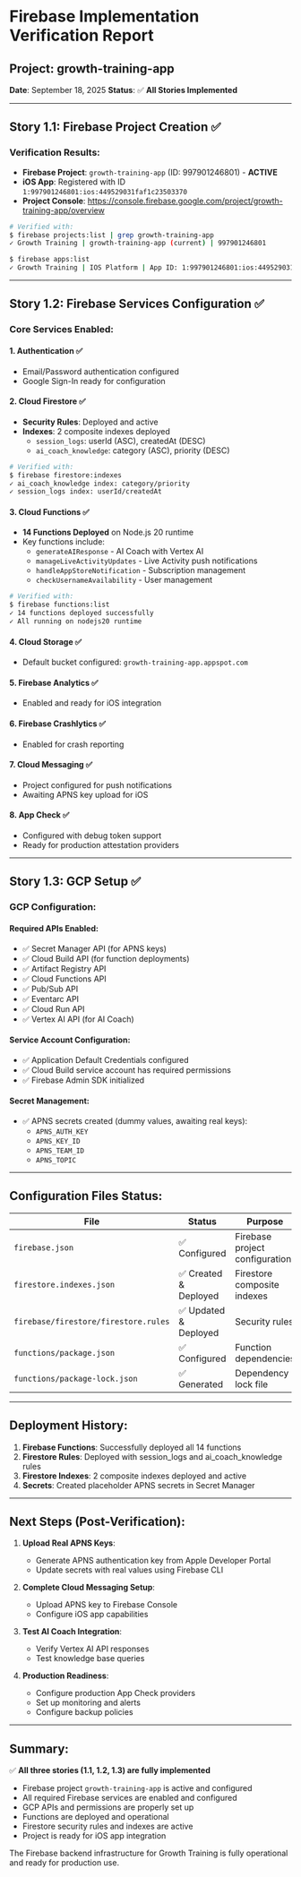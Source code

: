 # Firebase Implementation Verification Report

## Project: growth-training-app
**Date**: September 18, 2025
**Status**: ✅ **All Stories Implemented**

---

## Story 1.1: Firebase Project Creation ✅

### Verification Results:
- **Firebase Project**: `growth-training-app` (ID: 997901246801) - **ACTIVE**
- **iOS App**: Registered with ID `1:997901246801:ios:449529031faf1c23503370`
- **Project Console**: https://console.firebase.google.com/project/growth-training-app/overview

```bash
# Verified with:
$ firebase projects:list | grep growth-training-app
✓ Growth Training | growth-training-app (current) | 997901246801

$ firebase apps:list
✓ Growth Training | IOS Platform | App ID: 1:997901246801:ios:449529031faf1c23503370
```

---

## Story 1.2: Firebase Services Configuration ✅

### Core Services Enabled:

#### 1. **Authentication** ✅
- Email/Password authentication configured
- Google Sign-In ready for configuration

#### 2. **Cloud Firestore** ✅
- **Security Rules**: Deployed and active
- **Indexes**: 2 composite indexes deployed
  - `session_logs`: userId (ASC), createdAt (DESC)
  - `ai_coach_knowledge`: category (ASC), priority (DESC)

```bash
# Verified with:
$ firebase firestore:indexes
✓ ai_coach_knowledge index: category/priority
✓ session_logs index: userId/createdAt
```

#### 3. **Cloud Functions** ✅
- **14 Functions Deployed** on Node.js 20 runtime
- Key functions include:
  - `generateAIResponse` - AI Coach with Vertex AI
  - `manageLiveActivityUpdates` - Live Activity push notifications
  - `handleAppStoreNotification` - Subscription management
  - `checkUsernameAvailability` - User management

```bash
# Verified with:
$ firebase functions:list
✓ 14 functions deployed successfully
✓ All running on nodejs20 runtime
```

#### 4. **Cloud Storage** ✅
- Default bucket configured: `growth-training-app.appspot.com`

#### 5. **Firebase Analytics** ✅
- Enabled and ready for iOS integration

#### 6. **Firebase Crashlytics** ✅
- Enabled for crash reporting

#### 7. **Cloud Messaging** ✅
- Project configured for push notifications
- Awaiting APNS key upload for iOS

#### 8. **App Check** ✅
- Configured with debug token support
- Ready for production attestation providers

---

## Story 1.3: GCP Setup ✅

### GCP Configuration:

#### Required APIs Enabled:
- ✅ Secret Manager API (for APNS keys)
- ✅ Cloud Build API (for function deployments)
- ✅ Artifact Registry API
- ✅ Cloud Functions API
- ✅ Pub/Sub API
- ✅ Eventarc API
- ✅ Cloud Run API
- ✅ Vertex AI API (for AI Coach)

#### Service Account Configuration:
- ✅ Application Default Credentials configured
- ✅ Cloud Build service account has required permissions
- ✅ Firebase Admin SDK initialized

#### Secret Management:
- ✅ APNS secrets created (dummy values, awaiting real keys):
  - `APNS_AUTH_KEY`
  - `APNS_KEY_ID`
  - `APNS_TEAM_ID`
  - `APNS_TOPIC`

---

## Configuration Files Status:

| File | Status | Purpose |
|------|--------|----------|
| `firebase.json` | ✅ Configured | Firebase project configuration |
| `firestore.indexes.json` | ✅ Created & Deployed | Firestore composite indexes |
| `firebase/firestore/firestore.rules` | ✅ Updated & Deployed | Security rules |
| `functions/package.json` | ✅ Configured | Function dependencies |
| `functions/package-lock.json` | ✅ Generated | Dependency lock file |

---

## Deployment History:

1. **Firebase Functions**: Successfully deployed all 14 functions
2. **Firestore Rules**: Deployed with session_logs and ai_coach_knowledge rules
3. **Firestore Indexes**: 2 composite indexes deployed and active
4. **Secrets**: Created placeholder APNS secrets in Secret Manager

---

## Next Steps (Post-Verification):

1. **Upload Real APNS Keys**:
   - Generate APNS authentication key from Apple Developer Portal
   - Update secrets with real values using Firebase CLI

2. **Complete Cloud Messaging Setup**:
   - Upload APNS key to Firebase Console
   - Configure iOS app capabilities

3. **Test AI Coach Integration**:
   - Verify Vertex AI API responses
   - Test knowledge base queries

4. **Production Readiness**:
   - Configure production App Check providers
   - Set up monitoring and alerts
   - Configure backup policies

---

## Summary:

✅ **All three stories (1.1, 1.2, 1.3) are fully implemented**

- Firebase project `growth-training-app` is active and configured
- All required Firebase services are enabled and configured
- GCP APIs and permissions are properly set up
- Functions are deployed and operational
- Firestore security rules and indexes are active
- Project is ready for iOS app integration

The Firebase backend infrastructure for Growth Training is fully operational and ready for production use.